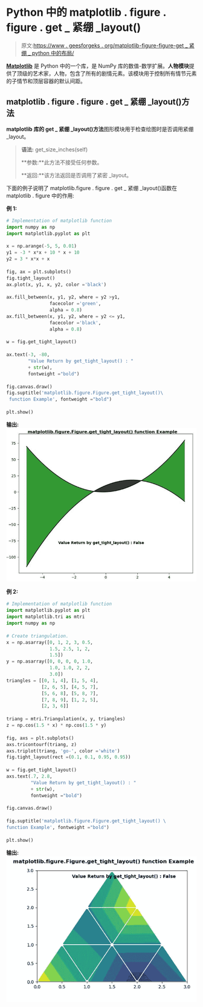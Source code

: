 # Python 中的 matplotlib . figure . figure . get _ 紧绷 _layout()

> 原文:[https://www . geesforgeks . org/matplotlib-figure-figure-get _ 紧绷 _ python 中的布局/](https://www.geeksforgeeks.org/matplotlib-figure-figure-get_tight_layout-in-python/)

**[Matplotlib](https://www.geeksforgeeks.org/python-introduction-matplotlib/)** 是 Python 中的一个库，是 NumPy 库的数值-数学扩展。**人物模块**提供了顶级的艺术家，人物，包含了所有的剧情元素。该模块用于控制所有情节元素的子情节和顶层容器的默认间距。

## matplotlib . figure . figure . get _ 紧绷 _layout()方法

**matplotlib 库的 get _ 紧绷 _layout()方法**图形模块用于检查绘图时是否调用紧绷 _layout。

> **语法:** get_size_inches(self)
> 
> **参数:**此方法不接受任何参数。
> 
> **返回:**该方法返回是否调用了紧密 _layout。

下面的例子说明了 matplotlib.figure . figure . get _ 紧绷 _layout()函数在 matplotlib . figure 中的作用:

**例 1:**

```py
# Implementation of matplotlib function 
import numpy as np
import matplotlib.pyplot as plt

x = np.arange(-5, 5, 0.01)
y1 = -3 * x*x + 10 * x + 10
y2 = 3 * x*x + x

fig, ax = plt.subplots()
fig.tight_layout()
ax.plot(x, y1, x, y2, color ='black')

ax.fill_between(x, y1, y2, where = y2 >y1,
                facecolor ='green',
                alpha = 0.8)
ax.fill_between(x, y1, y2, where = y2 <= y1,
                facecolor ='black',
                alpha = 0.8)

w = fig.get_tight_layout()

ax.text(-3, -80,
        "Value Return by get_tight_layout() : " 
        + str(w),
        fontweight ="bold")

fig.canvas.draw()
fig.suptitle('matplotlib.figure.Figure.get_tight_layout()\
 function Example', fontweight ="bold") 

plt.show()
```

**输出:**
![](img/4b6ccee554ab942abffacd12d5b51917.png)

**例 2:**

```py
# Implementation of matplotlib function
import matplotlib.pyplot as plt
import matplotlib.tri as mtri
import numpy as np

# Create triangulation.
x = np.asarray([0, 1, 2, 3, 0.5,
                1.5, 2.5, 1, 2,
                1.5])
y = np.asarray([0, 0, 0, 0, 1.0,
                1.0, 1.0, 2, 2, 
                3.0])
triangles = [[0, 1, 4], [1, 5, 4], 
             [2, 6, 5], [4, 5, 7],
             [5, 6, 8], [5, 8, 7], 
             [7, 8, 9], [1, 2, 5], 
             [2, 3, 6]]

triang = mtri.Triangulation(x, y, triangles)
z = np.cos(1.5 * x) * np.cos(1.5 * y)

fig, axs = plt.subplots()
axs.tricontourf(triang, z)
axs.triplot(triang, 'go-', color ='white')
fig.tight_layout(rect =(0.1, 0.1, 0.95, 0.95))

w = fig.get_tight_layout()
axs.text(.7, 2.8, 
         "Value Return by get_tight_layout() : " 
         + str(w),
         fontweight ="bold")

fig.canvas.draw()

fig.suptitle('matplotlib.figure.Figure.get_tight_layout() \
function Example', fontweight ="bold") 

plt.show()
```

**输出:**
![](img/b933e5409a664c398b31f1a20508d2f2.png)